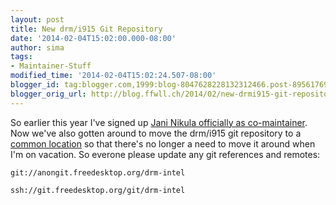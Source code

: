 ```yaml
---
layout: post
title: New drm/i915 Git Repository
date: '2014-02-04T15:02:00.000-08:00'
author: sima
tags:
- Maintainer-Stuff
modified_time: '2014-02-04T15:02:24.507-08:00'
blogger_id: tag:blogger.com,1999:blog-8047628228132312466.post-8956176966686217947
blogger_orig_url: http://blog.ffwll.ch/2014/02/new-drmi915-git-repository.html
---
```


So earlier this year I've signed up <a
href="http://comments.gmane.org/gmane.comp.freedesktop.xorg.drivers.intel/31780">Jani
Nikula officially as co-maintainer</a>. Now we've also gotten around to move the
drm/i915 git repository to a <a
href="http://cgit.freedesktop.org/drm-intel">common location</a> so that there's
no longer a need to move it around when I'm on vacation. So everone please
update any git references and remotes:

	git://anongit.freedesktop.org/drm-intel

	ssh://git.freedesktop.org/git/drm-intel
